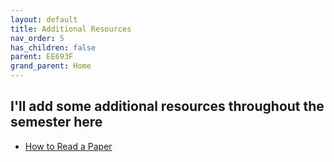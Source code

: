 ```yaml
---
layout: default
title: Additional Resources
nav_order: 5
has_children: false
parent: EE693F
grand_parent: Home
---
```


## I'll add some additional resources throughout the semester here
- [How to Read a Paper](papers/how_to_read_a_paper.pdf)